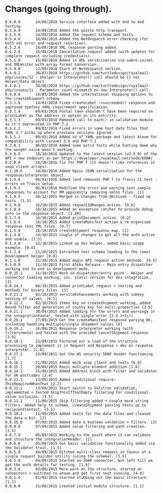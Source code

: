 ﻿# Changes (going through).

    0.6.0.0       24/09/2018 Service interface added with end to end testing.
    0.5.6.0       24/09/2018 Added the guzzle http transport.
    0.5.5.0       24/09/2018 Added the request schema and tests.
    0.5.4.0       18/09/2018 Added the Netdespatch error checking (for both xml error and request rejection).
    0.5.3.0       18/09/2018 XML response parsing added.
    0.5.2.0       16/09/2018 Cancellation request added (with updates for complete request including credentials).
    0.5.1.0       15/09/2018 Added in XML serialisation via sabre.io/xml and XMLWriter with array format conversion.
    0.5.0.0       12/09/2018 Start of Netdespatch version.
    0.4.0.2       30/07/2018 https://github.com/turtledesign/royalmail-php/issues/12 - $helper in Interpreter() call should be [] not Helper/Data object.
    0.4.0.1       30/06/2018 https://github.com/turtledesign/royalmail-php/issues/11 - Parameter count mismatch on new Interpreter() call.
    0.4.0.0       16/03/2018 Added the international shipping options to the createShipment schema.
    0.3.1.6       14/03/2018 Fixed createLabel ->succeeded() response and improved Symfony YAML requirement specification.
    0.3.1.4       09/03/2018 Postal town shouldn't have been required on printLabel as the address is option in its entirity. 
    0.3.1.3       09/03/2018 Removed call to each() in validation module as it's deprecated in PHP 7.2 
    0.3.1.2       09/03/2018 Fixed errors in some test data files that YAML 4.* picks up where previous versions ignored. 
    0.3.1.1       09/03/2018 Added v4 of YAML package and latest Atoum for compatability with Laravel 5.6 and PHP 7.1 
    0.3.0.1       06/03/2018 Added some extra tests while hunting down why the weight value wasn't working.
    0.3.0.0       18/10/2016 Updated to the latest version (v2_0_9) of the API + new endpoint as per https://developer.royalmail.net/node/688#/
    0.2.0.0       18/10/2016 Fix for PHP 7 (it doesn't like references in soap client arrays).
    0.1.10.6      14/08/2016 Added basic JSON serialisation for the response/interpreter object.
    0.1.9.6       06/01/2016 Added (and removed) PHP 7 to Travis CI test - errors on Travis setup.
    0.1.9.5       06/01/2016 Modified the error and warning test sample responses to account for RM apparently removing xmlns files. [1]
    0.1.9.4       30/12/2015 Merged in changes from @minioak - fixed up tests. [1.5]
    0.1.9.0       16/10/2015 Added request1DRanges action. [0.6]
    0.1.8.0       16/10/2015 Added an exception catcher to provide debug info in the response object. [1.89]
    0.1.7.0       16/10/2015 Added printDocument action. [0.2]
    0.1.6.0       16/10/2015 Added createManifest action & re-organised response test YML files. [0.7]
    0.1.5.0       16/10/2015 createShipment response map. [1]
    0.1.4.0       14/10/2015 Couple of changes to get all the auth active and usable. [1.5] 
    0.1.3.0       12/10/2015 Linked up dev helper, added basic usage example. [0.6]
    0.1.2.0       11/10/2015 Extracted test schema loading to the (new) Development helper [0.8]
    0.1.1.0       11/10/2015 Added magic API request action methods. [0.5] 
    0.1.0.0       11/10/2015 First Alpha Release - Main entry dispatcher working end to end in development mode.
    0.0.25.1      11/10/2015 Work on dispatcher/entry point - Helper and Connector loading working, inc. static version for dev integration. [3]
    0.0.24.1      04/10/2015 Added printLabel request + testing and methods for binary files. [3]
    0.0.23.1      02/10/2015 serviceEnhancements working with subkey nesting of values. [0.5]
    0.0.22.1      02/10/2015 Items key on createShipment working, added Round filter and generation of county key for multi-properties [2.5]
    0.0.21.1      30/09/2015 Added loading for the errors and warnings in the integrationFooter, tested with single error [2.5 (+1c)]
    0.0.20.1      27/09/2015 Got the createManifest response parsing OK, including handling multiple/single shipment values [4]
    0.0.19.1      26/09/2015 Response interpreter working (with filters+meta) and tested with the provided cancelShipment response [3.9]
    0.0.18.1      23/09/2015 Factored out a load of the structure processing to implement it in Request and Response + dev on response interpreter. [1.8]
    0.0.17.1      23/09/2015 Got the WS security SOAP header functioning [1.7]
    0.0.16.1      21/09/2015 Added mock soap client and tests [6.8]
    0.0.15.1      20/09/2015 Basic multiple element addition [1.8]
    0.0.14.1      15/09/2015 Added Address block with filter and validator for UK postcodes [2.4]
    0.0.13.1      13/09/2015 Added conditional require: ThisRequiredWhenThat [2.2]
    0.0.12.1      13/09/2015 Start switch to Valitron validation, implemented + tested SkipThisIfThatEmpty filtering for conditional value inclusion. [3.5]
    0.0.11.1      11/09/2015 Skip filtering added + couple more string filters. Added help to schema. createShipment passing tests up to recipientContact. [3.5]
    0.0.10.1      11/09/2015 Added tests for the data files and cleaned the data a bit. [2]
    0.0.10.0      07/09/2015 Added date & boolean valdation + filters. [3]
    0.0.9.0       07/09/2015 Added value filtering and path creation. [3.5]
    0.0.7.0       05/09/2015 Working to the point where it can validate and structure the integrationHeader. [2]
    0.0.6.0       05/09/2015 Got basic validation functionality added via the Validator trait. [1.5]
    0.0.5.0       04/09/2015 Ditched multi-class request in favour of a single request builder utility (using the schema). [1.5]
    0.0.5.0       04/09/2015 Started on SOAP connector, but left till we get the auth details for testing. [1.9]
    0.0.3.0       03/09/2015 More work on the structure, started on connectors + switched to atoum and got first test running. [4.0]
    0.0.1.0       01/09/2015 Started stubbing out the basic structure. [1.1]
    0.0.0.0       31/08/2015 Created initial module structure. [1.1]
    
    
